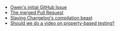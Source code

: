 - [Owen's initial GitHub Issue](https://github.com/thechangelog/changelog.com/issues/314)
- [The merged Pull Request](https://github.com/thechangelog/changelog.com/pull/318)
- [Slaying Changelog's compilation beast](https://changelog.com/posts/how-i-reduced-changelogs-compilation-dependencies-by-98)
- [Should we do a video on property-based testing?](https://github.com/keathley/norm)